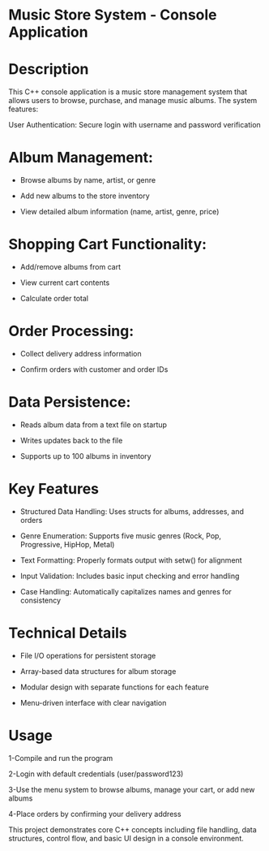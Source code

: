 # Music Store System - Console Application

# Description
This C++ console application is a music store management system that allows users to browse, purchase, and manage music albums. The system features:

User Authentication: Secure login with username and password verification

# Album Management:

* Browse albums by name, artist, or genre

* Add new albums to the store inventory

* View detailed album information (name, artist, genre, price)

# Shopping Cart Functionality:

* Add/remove albums from cart

* View current cart contents

* Calculate order total

# Order Processing:

* Collect delivery address information

* Confirm orders with customer and order IDs

# Data Persistence:

* Reads album data from a text file on startup

* Writes updates back to the file

* Supports up to 100 albums in inventory

# Key Features
* Structured Data Handling: Uses structs for albums, addresses, and orders

* Genre Enumeration: Supports five music genres (Rock, Pop, Progressive, HipHop, Metal)

* Text Formatting: Properly formats output with setw() for alignment

* Input Validation: Includes basic input checking and error handling

* Case Handling: Automatically capitalizes names and genres for consistency

# Technical Details
* File I/O operations for persistent storage

* Array-based data structures for album storage

* Modular design with separate functions for each feature

* Menu-driven interface with clear navigation

# Usage
1-Compile and run the program

2-Login with default credentials (user/password123)

3-Use the menu system to browse albums, manage your cart, or add new albums

4-Place orders by confirming your delivery address

This project demonstrates core C++ concepts including file handling, data structures, control flow, and basic UI design in a console environment.
